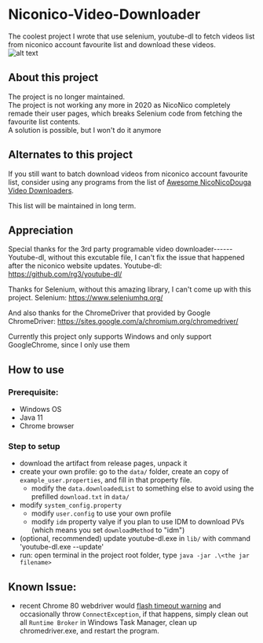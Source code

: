 # Niconico-Video-Downloader

The coolest project I wrote that use selenium, youtube-dl to fetch videos list from niconico account favourite list and download these videos.  
![alt text](https://upload.wikimedia.org/wikipedia/de/c/ce/NicoNicoDouga-Logo-Vector.svg)

## About this project
The project is no longer maintained.  
The project is not working any more in 2020 as NicoNico completely remade their user pages, which breaks Selenium code from fetching the favourite list contents.  
A solution is possible, but I won't do it anymore

## Alternates to this project
If you still want to batch download videos from niconico account favourite list,
consider using any programs from the list of [Awesome NicoNicoDouga Video Downloaders](https://github.com/CXwudi/Awesome-NicoNicoDouga-Downloaders).

This list will be maintained in long term.

## Appreciation 
Special thanks for the 3rd party programable video downloader------Youtube-dl,
without this excutable file, I can't fix the issue that happened after the niconico website updates.
Youtube-dl: https://github.com/rg3/youtube-dl/

Thanks for Selenium, without this amazing library, I can't come up with this project.
Selenium: https://www.seleniumhq.org/

And also thanks for the ChromeDriver that provided by Google
ChromeDriver: https://sites.google.com/a/chromium.org/chromedriver/

Currently this project only supports Windows and only support GoogleChrome, since I only use them

## How to use
### Prerequisite:

 - Windows OS
 - Java 11
 - Chrome browser
 
### Step to setup
 - download the artifact from release pages, unpack it 
 - create your own profile: go to the `data/` folder, create an copy of `example_user.properties`, and fill in that property file. 
   - modify the `data.downloadedList` to something else to avoid using the prefilled `download.txt` in `data/`
 - modify `system_config.property`
   - modify `user.config` to use your own profile
   - modify `idm` property valye if you plan to use IDM to download PVs (which means you set `downloadMethod` to "idm")
 - (optional, recommended) update youtube-dl.exe in `lib/` with command 'youtube-dl.exe --update'
 - run: open terminal in the project root folder, type `java -jar .\<the jar filename>`
 
 ## Known Issue:
 - recent Chrome 80 webdriver would [flash timeout warning](https://stackoverflow.com/questions/60114639/timed-out-receiving-message-from-renderer-0-100-log-messages-using-chromedriver) and occasionally throw `ConnectException`, if that happens, simply clean out all `Runtime Broker` in Windows Task Manager, clean up chromedriver.exe, and restart the program.
